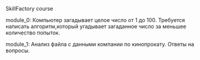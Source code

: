 SkillFactory course

module_0:
Компьютер загадывает целое число от 1 до 100.
Требуется написать алгоритм,который угадывает загаданное число за меньшее количество попыток.

module_1:
Анализ файла с данными компании по кинопрокату.
Ответы на вопросы.
